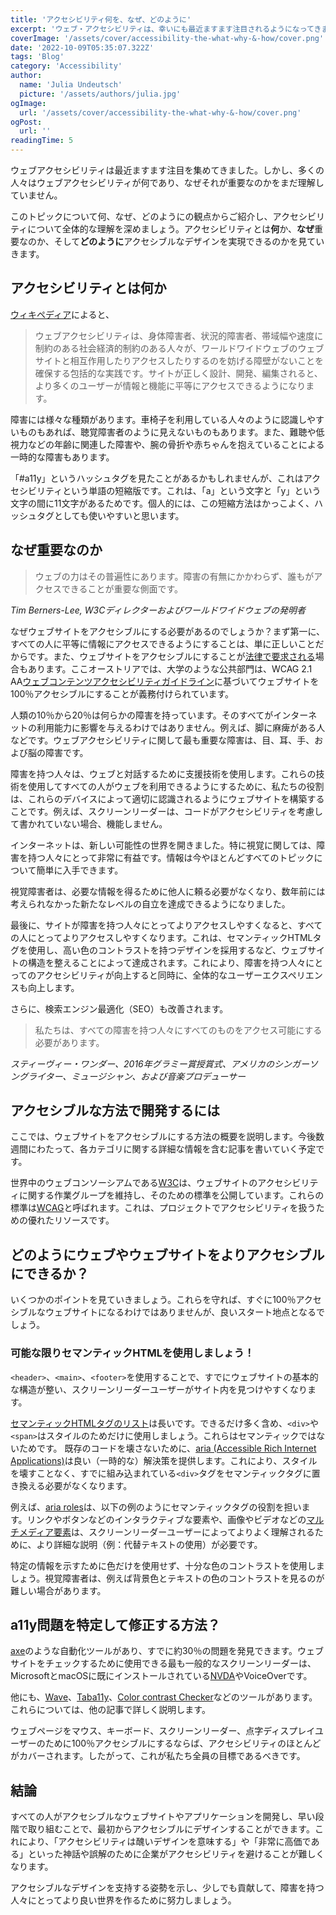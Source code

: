 ```yaml
---
title: 'アクセシビリティ何を、なぜ、どのように'
excerpt: 'ウェブ・アクセシビリティは、幸いにも最近ますます注目されるようになってきました。しかし、ウェブ・アクセシビリティが実際にどのようなもので、なぜ重要なのかを知らない人はまだ多い。このトピックを紹介することで、アクセシビリティに関する全体的な理解を深めましょう。。。'
coverImage: '/assets/cover/accessibility-the-what-why-&-how/cover.png'
date: '2022-10-09T05:35:07.322Z'
tags: 'Blog'
category: 'Accessibility'
author:
  name: 'Julia Undeutsch'
  picture: '/assets/authors/julia.jpg'
ogImage:
  url: '/assets/cover/accessibility-the-what-why-&-how/cover.png'
ogPost:
  url: ''
readingTime: 5
---
```


ウェブアクセシビリティは最近ますます注目を集めてきました。しかし、多くの人々はウェブアクセシビリティが何であり、なぜそれが重要なのかをまだ理解していません。

このトピックについて何、なぜ、どのようにの観点からご紹介し、アクセシビリティについて全体的な理解を深めましょう。アクセシビリティとは**何**か、**なぜ**重要なのか、そして**どのように**アクセシブルなデザインを実現できるのかを見ていきます。

## アクセシビリティとは何か

[ウィキペディア](https://en.wikipedia.org/wiki/Accessibility 'Wikipedia Definition Accessibility')によると、

> ウェブアクセシビリティは、身体障害者、状況的障害者、帯域幅や速度に制約のある社会経済的制約のある人々が、ワールドワイドウェブのウェブサイトと相互作用したりアクセスしたりするのを妨げる障壁がないことを確保する包括的な実践です。サイトが正しく設計、開発、編集されると、より多くのユーザーが情報と機能に平等にアクセスできるようになります。

障害には様々な種類があります。車椅子を利用している人々のように認識しやすいものもあれば、聴覚障害者のように見えないものもあります。また、難聴や低視力などの年齢に関連した障害や、腕の骨折や赤ちゃんを抱えていることによる一時的な障害もあります。

「#a11y」というハッシュタグを見たことがあるかもしれませんが、これはアクセシビリティという単語の短縮版です。これは、「a」という文字と「y」という文字の間に11文字があるためです。個人的には、この短縮方法はかっこよく、ハッシュタグとしても使いやすいと思います。

## なぜ重要なのか

> ウェブの力はその普遍性にあります。障害の有無にかかわらず、誰もがアクセスできることが重要な側面です。

_Tim Berners-Lee, W3Cディレクターおよびワールドワイドウェブの発明者_

なぜウェブサイトをアクセシブルにする必要があるのでしょうか？まず第一に、すべての人に平等に情報にアクセスできるようにすることは、単に正しいことだからです。また、ウェブサイトをアクセシブルにすることが[法律で要求される](https://www.w3.org/WAI/policies/ 'Web Accessibility Laws & Policies')場合もあります。ここオーストリアでは、大学のような公共部門は、WCAG 2.1 AA[ウェブコンテンツアクセシビリティガイドライン](https://www.w3.org/WAI/standards-guidelines/wcag/)に基づいてウェブサイトを100％アクセシブルにすることが義務付けられています。

人類の10％から20％は何らかの障害を持っています。そのすべてがインターネットの利用能力に影響を与えるわけではありません。例えば、脚に麻痺がある人などです。ウェブアクセシビリティに関して最も重要な障害は、目、耳、手、および脳の障害です。

障害を持つ人々は、ウェブと対話するために支援技術を使用します。これらの技術を使用してすべての人がウェブを利用できるようにするために、私たちの役割は、これらのデバイスによって適切に認識されるようにウェブサイトを構築することです。例えば、スクリーンリーダーは、コードがアクセシビリティを考慮して書かれていない場合、機能しません。

インターネットは、新しい可能性の世界を開きました。特に視覚に関しては、障害を持つ人々にとって非常に有益です。情報は今やほとんどすべてのトピックについて簡単に入手できます。

視覚障害者は、必要な情報を得るために他人に頼る必要がなくなり、数年前には考えられなかった新たなレベルの自立を達成できるようになりました。

最後に、サイトが障害を持つ人々にとってよりアクセスしやすくなると、すべての人にとってよりアクセスしやすくなります。これは、セマンティックHTMLタグを使用し、高い色のコントラストを持つデザインを採用するなど、ウェブサイトの構造を整えることによって達成されます。これにより、障害を持つ人々にとってのアクセシビリティが向上すると同時に、全体的なユーザーエクスペリエンスも向上します。

さらに、検索エンジン最適化（SEO）も改善されます。

> 私たちは、すべての障害を持つ人々にすべてのものをアクセス可能にする必要があります。

_スティーヴィー・ワンダー、2016年グラミー賞授賞式、アメリカのシンガーソングライター、ミュージシャン、および音楽プロデューサー_

## アクセシブルな方法で開発するには

ここでは、ウェブサイトをアクセシブルにする方法の概要を説明します。今後数週間にわたって、各カテゴリに関する詳細な情報を含む記事を書いていく予定です。

世界中のウェブコンソーシアムである[W3C](https://www.w3.org/WAI/)は、ウェブサイトのアクセシビリティに関する作業グループを維持し、そのための標準を公開しています。これらの標準は[WCAG](https://www.w3.org/WAI/standards-guidelines/wcag/)と呼ばれます。これは、プロジェクトでアクセシビリティを扱うための優れたリソースです。

## どのようにウェブやウェブサイトをよりアクセシブルにできるか？

いくつかのポイントを見ていきましょう。これらを守れば、すぐに100％アクセシブルなウェブサイトになるわけではありませんが、良いスタート地点となるでしょう。

### 可能な限りセマンティックHTMLを使用しましょう！

`<header>`、`<main>`、`<footer>`を使用することで、すでにウェブサイトの基本的な構造が整い、スクリーンリーダーユーザーがサイト内を見つけやすくなります。

[セマンティックHTMLタグのリスト](https://developer.mozilla.org/en-US/docs/Glossary/Semantics)は長いです。できるだけ多く含め、`<div>`や`<span>`はスタイルのためだけに使用しましょう。これらはセマンティックではないためです。
既存のコードを壊さないために、[aria (Accessible Rich Internet Applications)](https://developer.mozilla.org/en-US/docs/Web/Accessibility/ARIA)は良い（一時的な）解決策を提供します。これにより、スタイルを壊すことなく、すでに組み込まれている`<div>`タグをセマンティックタグに置き換える必要がなくなります。

例えば、[aria roles](https://developer.mozilla.org/en-US/docs/Web/Accessibility/ARIA/Roles)は、以下の例のようにセマンティックタグの役割を担います。リンクやボタンなどのインタラクティブな要素や、画像やビデオなどの[マルチメディア要素](https://developer.mozilla.org/en-US/docs/Web/Media/Formats)は、スクリーンリーダーユーザーによってよりよく理解されるために、より詳細な説明（例：代替テキストの使用）が必要です。

特定の情報を示すために色だけを使用せず、十分な色のコントラストを使用しましょう。視覚障害者は、例えば背景色とテキストの色のコントラストを見るのが難しい場合があります。

## a11y問題を特定して修正する方法？

[axe](https://www.deque.com/axe/)のような自動化ツールがあり、すでに約30％の問題を発見できます。ウェブサイトをチェックするために使用できる最も一般的なスクリーンリーダーは、MicrosoftとmacOSに既にインストールされている[NVDA](https://www.nvaccess.org/download/)やVoiceOverです。

他にも、[Wave](https://wave.webaim.org/)、[Taba11y](https://chrome.google.com/webstore/detail/taba11y/aocppmckdocdjkphmofnklcjhdidgmga)、[Color contrast Checker](https://webaim.org/resources/contrastchecker/)などのツールがあります。これらについては、他の記事で詳しく説明します。

ウェブページをマウス、キーボード、スクリーンリーダー、点字ディスプレイユーザーのために100％アクセシブルにするならば、アクセシビリティのほとんどがカバーされます。したがって、これが私たち全員の目標であるべきです。

## 結論

すべての人がアクセシブルなウェブサイトやアプリケーションを開発し、早い段階で取り組むことで、最初からアクセシブルにデザインすることができます。これにより、「アクセシビリティは醜いデザインを意味する」や「非常に高価である」といった神話や誤解のために企業がアクセシビリティを避けることが難しくなります。

アクセシブルなデザインを支持する姿勢を示し、少しでも貢献して、障害を持つ人々にとってより良い世界を作るために努力しましょう。
